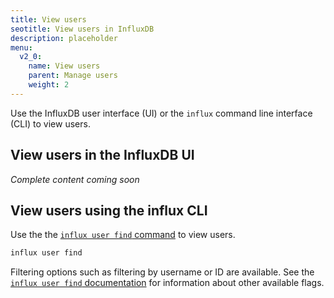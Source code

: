 ```yaml
---
title: View users
seotitle: View users in InfluxDB
description: placeholder
menu:
  v2_0:
    name: View users
    parent: Manage users
    weight: 2
---
```


Use the InfluxDB user interface (UI) or the `influx` command line interface (CLI)
to view users.

## View users in the InfluxDB UI

_Complete content coming soon_

## View users using the influx CLI

Use the the [`influx user find` command](/v2.0/reference/cli/influx/user/find)
to view users.

```sh
influx user find
```

Filtering options such as filtering by username or ID are available.
See the [`influx user find` documentation](/v2.0/reference/cli/influx/user/find)
for information about other available flags.
